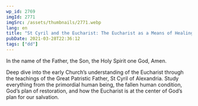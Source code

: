 ```yaml
---
wp_id: 2769
imgId: 2771
imgSrc: /assets/thumbnails/2771.webp
lang: en
title: "St Cyril and the Eucharist: The Eucharist as a Means of Healing. by Fr. Anthony"
pubDate: 2021-03-28T22:36:12
tags: ["dd"]
---
```


<!-- page: 6 -->

<p>In the name of the Father, the Son, the Holy Spirit one God, Amen.</p>
<p>Deep dive into the early Church’s understanding of the Eucharist through the teachings of the Great Patristic Father, St Cyril of Alexandria. Study everything from the primordial human being, the fallen human condition, God’s plan of restoration, and how the Eucharist is at the center of God’s plan for our salvation.</p>
